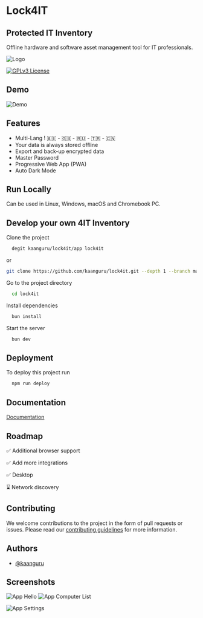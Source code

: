 # Lock4IT

## Protected IT Inventory

Offline hardware and software asset management tool for IT professionals.

![Logo](./static/img/lock4it-logo.png)

[![GPLv3 License](https://img.shields.io/badge/License-GPL%20v3-yellow.svg)](https://opensource.org/licenses/)

## Demo

![Demo](./demo/lock4it0912.gif)

## Features

- Multi-Lang ! 🇦🇪 - 🇬🇧 - 🇷🇺 - 🇹🇷 - 🇨🇳
- Your data is always stored offline
- Export and back-up encrypted data
- Master Password
- Progressive Web App (PWA)
- Auto Dark Mode

## Run Locally

Can be used in Linux, Windows, macOS and Chromebook PC.

## Develop your own 4IT Inventory

Clone the project

```bash
  degit kaanguru/lock4it/app lock4it
```

or

```bash
git clone https://github.com/kaanguru/lock4it.git --depth 1 --branch main --single-branch
```

Go to the project directory

```bash
  cd lock4it
```

Install dependencies

```bash
  bun install
```

Start the server

```bash
  bun dev
```

## Deployment

To deploy this project run

```bash
  npm run deploy
```

## Documentation

[Documentation](https://www-lock4it.netlify.app/)

## Roadmap

✅ Additional browser support

✅ Add more integrations

✅ Desktop

⌛ Network discovery

## Contributing

We welcome contributions to the project in the form of pull requests or issues. Please read our [contributing guidelines](./contributing.md) for more information.

## Authors

- [@kaanguru](https://github.com/kaanguru/)

## Screenshots

![App Hello](./demo/scrshot-l4i-hi.png)
![App Computer List](./demo/scrshot-l4i-list.png)

![App Settings](./demo/scrshot-i4i-settngs.png)
